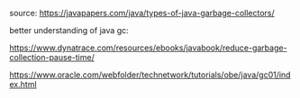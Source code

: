 source: https://javapapers.com/java/types-of-java-garbage-collectors/

better understanding of java gc:

https://www.dynatrace.com/resources/ebooks/javabook/reduce-garbage-collection-pause-time/

https://www.oracle.com/webfolder/technetwork/tutorials/obe/java/gc01/index.html
